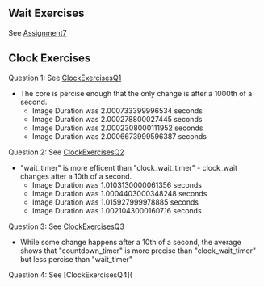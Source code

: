 ## Wait Exercises
See [Assignment7](https://github.com/EGuidry/Psych403/blob/main/Assignment7/Assignment7.py)

## Clock Exercises
Question 1: See [ClockExercisesQ1](https://github.com/EGuidry/Psych403/blob/main/Assignment7/ClockExercisesQ1.py)
- The core is percise enough that the only change is after a 1000th of a second.
  - Image Duration was 2.000733399996534 seconds
  - Image Duration was 2.000278800027445 seconds
  - Image Duration was 2.0002308000111952 seconds
  - Image Duration was 2.0006673999596387 seconds
  
Question 2: See [ClockExercisesQ2](https://github.com/EGuidry/Psych403/blob/main/Assignment7/ClockExercisesQ2.py)
- "wait_timer" is more efficent than "clock_wait_timer" - clock_wait changes after a 10th of a second.
  - Image Duration was 1.0103130000061356 seconds
  - Image Duration was 1.0004403000348248 seconds
  - Image Duration was 1.015927999978885 seconds
  - Image Duration was 1.0021043000160716 seconds
 
Question 3: See [ClockExercisesQ3](https://github.com/EGuidry/Psych403/blob/main/Assignment7/ClockExercisesQ3.py)
- While some change happens after a 10th of a second, the average shows that "countdown_timer" is more precise than "clock_wait_timer" but less percise than "wait_timer"

Question 4: See [ClockExercisesQ4](
